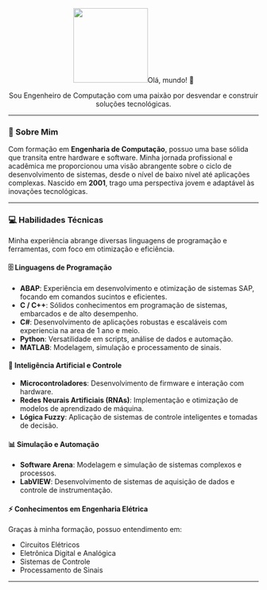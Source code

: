 <div align="center">
  <img src="https://avatars.githubusercontent.com/u/JoaoConrado?v=4" width="150px;"
  <h3>Olá, mundo! 👋</h3>
  <p>Sou Engenheiro de Computação com uma paixão por desvendar e construir soluções tecnológicas.</p>
</div>

---

### 🚀 Sobre Mim

Com formação em **Engenharia de Computação**, possuo uma base sólida que transita entre hardware e software. Minha jornada profissional e acadêmica me proporcionou uma visão abrangente sobre o ciclo de desenvolvimento de sistemas, desde o nível de baixo nível até aplicações complexas. Nascido em **2001**, trago uma perspectiva jovem e adaptável às inovações tecnológicas.

---

### 💻 Habilidades Técnicas

Minha experiência abrange diversas linguagens de programação e ferramentas, com foco em otimização e eficiência.

#### 🗄️ Linguagens de Programação
* **ABAP**: Experiência em desenvolvimento e otimização de sistemas SAP, focando em comandos sucintos e eficientes.
* **C / C++**: Sólidos conhecimentos em programação de sistemas, embarcados e de alto desempenho.
* **C#**: Desenvolvimento de aplicações robustas e escaláveis com experiencia na area de 1 ano e meio.
* **Python**: Versatilidade em scripts, análise de dados e automação.
* **MATLAB**: Modelagem, simulação e processamento de sinais.

#### 🧠 Inteligência Artificial e Controle
* **Microcontroladores**: Desenvolvimento de firmware e interação com hardware.
* **Redes Neurais Artificiais (RNAs)**: Implementação e otimização de modelos de aprendizado de máquina.
* **Lógica Fuzzy**: Aplicação de sistemas de controle inteligentes e tomadas de decisão.

#### 📊 Simulação e Automação
* **Software Arena**: Modelagem e simulação de sistemas complexos e processos.
* **LabVIEW**: Desenvolvimento de sistemas de aquisição de dados e controle de instrumentação.

#### ⚡ Conhecimentos em Engenharia Elétrica
Graças à minha formação, possuo entendimento em:
* Circuitos Elétricos
* Eletrônica Digital e Analógica
* Sistemas de Controle
* Processamento de Sinais

---

</div>
